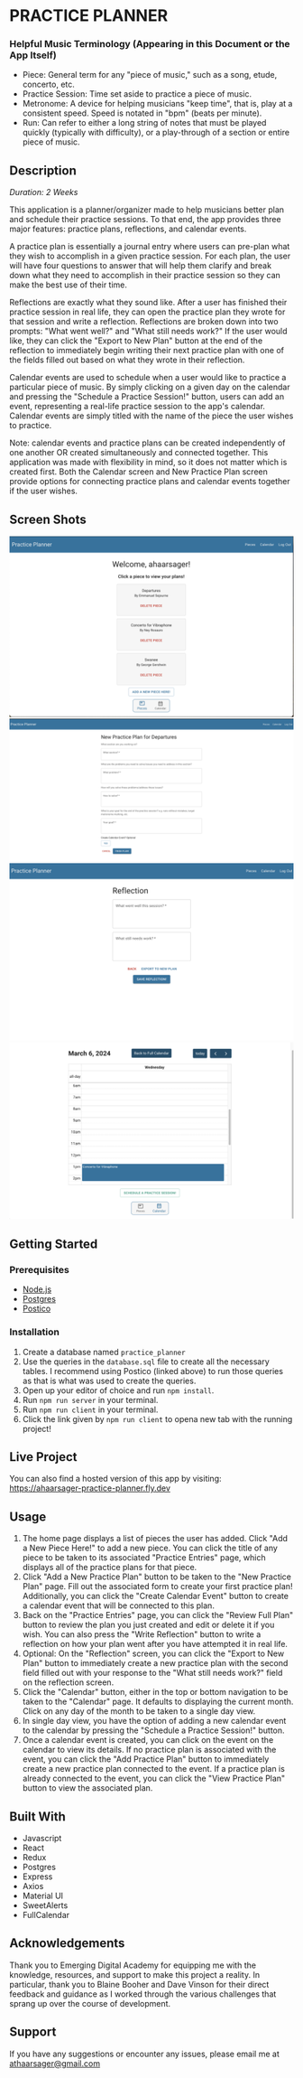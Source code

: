 # PRACTICE PLANNER

### Helpful Music Terminology (Appearing in this Document or the App Itself)
* Piece: General term for any "piece of music," such as a song, etude, concerto, etc.
* Practice Session: Time set aside to practice a piece of music.
* Metronome: A device for helping musicians "keep time", that is, play at a consistent speed. Speed is notated in "bpm" (beats per minute).
* Run: Can refer to either a long string of notes that must be played quickly (typically with difficulty), or a play-through of a section or entire piece of music.

## Description

_Duration: 2 Weeks_

This application is a planner/organizer made to help musicians better plan and schedule their practice sessions. To that end, the app provides three major features: practice plans, reflections, and calendar events. 

A practice plan is essentially a journal entry where users can pre-plan what they wish to accomplish in a given practice session. For each plan, the user will have four questions to answer that will help them clarify and break down what they need to accomplish in their practice session so they can make the best use of their time. 

Reflections are exactly what they sound like. After a user has finished their practice session in real life, they can open the practice plan they wrote for that session and write a reflection. Reflections are broken down into two prompts: "What went well?" and "What still needs work?" If the user would like, they can click the "Export to New Plan" button at the end of the reflection to immediately begin writing their next practice plan with one of the fields filled out based on what they wrote in their reflection.

Calendar events are used to schedule when a user would like to practice a particular piece of music. By simply clicking on a given day on the calendar and pressing the "Schedule a Practice Session!" button, users can add an event, representing a real-life practice session to the app's calendar. Calendar events are simply titled with the name of the piece the user wishes to practice.

Note: calendar events and practice plans can be created independently of one another OR created simultaneously and connected together. This application was made with flexibility in mind, so it does not matter which is created first. Both the Calendar screen and New Practice Plan screen provide options for connecting practice plans and calendar events together if the user wishes.

## Screen Shots

![Pieces Screen](./public/screenshots/image.png)
![New Practice Plan Page](./public/screenshots/new_plan_page.png)
![Reflection Page](./public/screenshots/reflection_page.png)
![Calendar Day View](./public/screenshots/calendar_day_view.png)

## Getting Started

### Prerequisites

- [Node.js](https://nodejs.org/en/)
- [Postgres](https://www.postgresql.org/download/)
- [Postico](https://eggerapps.at/postico/v1.php)

### Installation

1. Create a database named `practice_planner`
2. Use the queries in the `database.sql` file to create all the necessary tables. I recommend using Postico (linked above) to run those queries as that is what was used to create the queries. 
3. Open up your editor of choice and run `npm install`.
4. Run `npm run server` in your terminal.
5. Run `npm run client` in your terminal.
6. Click the link given by `npm run client` to opena new tab with the running project!

## Live Project

You can also find a hosted version of this app by visiting: https://ahaarsager-practice-planner.fly.dev

## Usage

1. The home page displays a list of pieces the user has added. Click "Add a New Piece Here!" to add a new piece. You can click the title of any piece to be taken to its associated "Practice Entries" page, which displays all of the practice plans for that piece.
2. Click "Add a New Practice Plan" button to be taken to the "New Practice Plan" page. Fill out the associated form to create your first practice plan! Additionally, you can click the "Create Calendar Event" button to create a calendar event that will be connected to this plan.
3. Back on the "Practice Entries" page, you can click the "Review Full Plan" button to review the plan you just created and edit or delete it if you wish. You can also press the "Write Reflection" button to write a reflection on how your plan went after you have attempted it in real life.
4. Optional: On the "Reflection" screen, you can click the "Export to New Plan" button to immediately create a new practice plan with the second field filled out with your response to the "What still needs work?" field on the reflection screen.
5. Click the "Calendar" button, either in the top or bottom navigation to be taken to the "Calendar" page. It defaults to displaying the current month. Click on any day of the month to be taken to a single day view.
6. In single day view, you have the option of adding a new calendar event to the calendar by pressing the "Schedule a Practice Session!" button.
7. Once a calendar event is created, you can click on the event on the calendar to view its details. If no practice plan is associated with the event, you can click the "Add Practice Plan" button to immediately create a new practice plan connected to the event. If a practice plan is already connected to the event, you can click the "View Practice Plan" button to view the associated plan.

## Built With

* Javascript
* React
* Redux
* Postgres
* Express
* Axios
* Material UI
* SweetAlerts
* FullCalendar

## Acknowledgements

Thank you to Emerging Digital Academy for equipping me with the knowledge, resources, and support to make this project a reality. In particular, thank you to Blaine Booher and Dave Vinson for their direct feedback and guidance as I worked through the various challenges that sprang up over the course of development.

## Support

If you have any suggestions or encounter any issues, please email me at athaarsager@gmail.com

